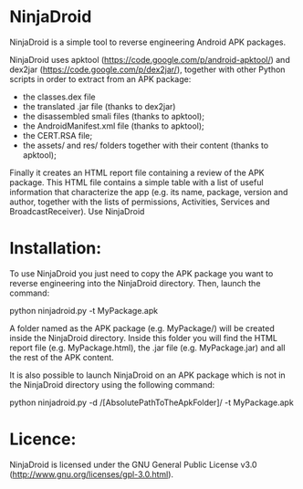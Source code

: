 NinjaDroid
==========

NinjaDroid is a simple tool to reverse engineering Android APK packages.

NinjaDroid uses apktool (https://code.google.com/p/android-apktool/) and dex2jar (https://code.google.com/p/dex2jar/), together with other Python scripts in order to extract from an APK package:

- the classes.dex file
- the translated .jar file (thanks to dex2jar)
- the disassembled smali files (thanks to apktool);
- the AndroidManifest.xml file (thanks to apktool);
- the CERT.RSA file;
- the assets/ and res/ folders together with their content (thanks to apktool);

Finally it creates an HTML report file containing a review of the APK package. This HTML file contains a simple table with a list of useful information that characterize the app (e.g. its name, package, version and author, together with the lists of permissions, Activities, Services and BroadcastReceiver).
Use NinjaDroid


Installation:
=============
To use NinjaDroid you just need to copy the APK package you want to reverse engineering into the NinjaDroid directory. Then, launch the command:

python ninjadroid.py -t MyPackage.apk

A folder named as the APK package (e.g. MyPackage/) will be created inside the NinjaDroid directory. Inside this folder you will find the HTML report file (e.g. MyPackage.html), the .jar file (e.g. MyPackage.jar) and all the rest of the APK content.

It is also possible to launch NinjaDroid on an APK package which is not in the NinjaDroid directory using the following command:

python ninjadroid.py -d /[AbsolutePathToTheApkFolder]/ -t MyPackage.apk


Licence:
========
NinjaDroid is licensed under the GNU General Public License v3.0 (http://www.gnu.org/licenses/gpl-3.0.html).
